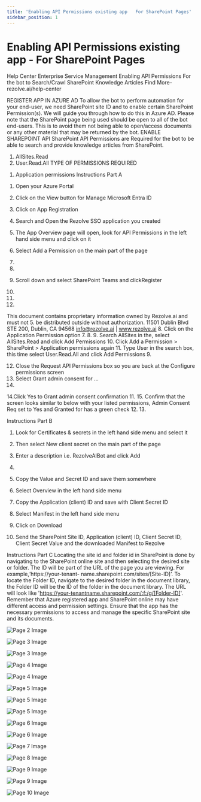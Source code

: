 ```yaml
---
title: 'Enabling API Permissions existing app   For SharePoint Pages'
sidebar_position: 1
---
```



# Enabling API Permissions existing app - For SharePoint Pages

Help Center
Enterprise Service Management
Enabling API
Permissions
For the bot to Search/Crawl SharePoint
Knowledge Articles
Find More- rezolve.ai/help-center

REGISTER APP IN AZURE AD
To allow the bot to perform automation for your end-user, we need SharePoint site ID and to enable certain
SharePoint Permission(s). We will guide you through how to do this in Azure AD.
Please note that the SharePoint page being used should be open to all of the bot end-users. This is to avoid them not
being able to open/access documents or any other material that may be returned by the bot.
ENABLE SHAREPOINT API
SharePoint API Permissions are Required for the bot to be able to search and provide knowledge articles from
SharePoint.
1. AllSites.Read
2. User.Read.All
TYPE OF PERMISSIONS REQUIRED
1) Application permissions
Instructions Part A
1. Open your Azure Portal
2. Click on the View button for Manage Microsoft Entra ID

3. Click on App Registration
4. Search and Open the Rezolve SSO application you created

5. The App Overview page will open, look for API Permissions in the left hand side menu and click on it
6. Select Add a Permission on the main part of the page
1.
2.
7. Scroll down and select SharePoint
Teams and clickRegister
3.
5.
6.
This document contains proprietary information owned by Rezolve.ai and must not
5.
be distributed outside without authorization.
11501 Dublin Blvd STE 200, Dublin, CA 94568 info@rezolve.ai | www.rezolve.ai
8. Click on the Application Permission option
7.
8.
9. Search AllSites in the, select AllSites.Read and click Add Permissions
10. Click Add a Permission &gt; SharePoint &gt; Application permissions again
11. Type User in the search box, this time select User.Read.All and click Add Permissions
9.

12. Close the Request API Permissions box so you are back at the Configure permissions screen
13. Select Grant admin consent for …
10.
14.Click Yes to Grant admin consent confirmation
11.
15. Confirm that the screen looks similar to below with your listed permissions, Admin Consent Req set to Yes and
Granted for has a green check
12.
13.

Instructions Part B
1. Look for Certificates & secrets in the left hand side menu and select it
2. Then select New client secret on the main part of the page

3. Enter a description i.e. RezolveAIBot and click Add
14.

5. Copy the Value and Secret ID and save them somewhere
6. Select Overview in the left hand side menu
7. Copy the Application (client) ID and save with Client Secret ID
8. Select Manifest in the left hand side menu
9. Click on Download


10. Send the SharePoint Site ID, Application (client) ID, Client Secret ID, Client Secret Value and the
downloaded Manifest to Rezolve

Instructions Part C
Locating the site id and folder id in SharePoint is done by navigating to the SharePoint online site and then selecting
the desired site or folder. The ID will be part of the URL of the page you are viewing. For example,‘https://your-tenant-
name.sharepoint.com/sites/[Site-ID]’.
To locate the Folder ID, navigate to the desired folder in the document library, the Folder ID will be the ID of the
folder in the document library. The URL will look like 'https://your-tenantname.sharepoint.com/:f:/g/[Folder-ID]'.
Remember that Azure registered app and SharePoint online may have different access and permission settings.
Ensure that the app has the necessary permissions to access and manage the specific SharePoint site and its
documents.


![Page 2 Image](/img/reference/Sharepoint%20Knowledge%20Ingestion/images/Enabling-API-Permissions-existing-app---For-SharePoint-Pages_page2_4.png)

![Page 3 Image](/img/reference/Sharepoint%20Knowledge%20Ingestion/images/Enabling-API-Permissions-existing-app---For-SharePoint-Pages_page3_4.png)

![Page 3 Image](/img/reference/Sharepoint%20Knowledge%20Ingestion/images/Enabling-API-Permissions-existing-app---For-SharePoint-Pages_page3_5.png)

![Page 4 Image](/img/reference/Sharepoint%20Knowledge%20Ingestion/images/Enabling-API-Permissions-existing-app---For-SharePoint-Pages_page4_4.png)

![Page 4 Image](/img/reference/Sharepoint%20Knowledge%20Ingestion/images/Enabling-API-Permissions-existing-app---For-SharePoint-Pages_page4_5.png)

![Page 5 Image](/img/reference/Sharepoint%20Knowledge%20Ingestion/images/Enabling-API-Permissions-existing-app---For-SharePoint-Pages_page5_4.png)

![Page 5 Image](/img/reference/Sharepoint%20Knowledge%20Ingestion/images/Enabling-API-Permissions-existing-app---For-SharePoint-Pages_page5_5.png)

![Page 5 Image](/img/reference/Sharepoint%20Knowledge%20Ingestion/images/Enabling-API-Permissions-existing-app---For-SharePoint-Pages_page5_6.png)

![Page 6 Image](/img/reference/Sharepoint%20Knowledge%20Ingestion/images/Enabling-API-Permissions-existing-app---For-SharePoint-Pages_page6_4.png)

![Page 6 Image](/img/reference/Sharepoint%20Knowledge%20Ingestion/images/Enabling-API-Permissions-existing-app---For-SharePoint-Pages_page6_5.png)

![Page 7 Image](/img/reference/Sharepoint%20Knowledge%20Ingestion/images/Enabling-API-Permissions-existing-app---For-SharePoint-Pages_page7_4.png)

![Page 8 Image](/img/reference/Sharepoint%20Knowledge%20Ingestion/images/Enabling-API-Permissions-existing-app---For-SharePoint-Pages_page8_4.png)

![Page 9 Image](/img/reference/Sharepoint%20Knowledge%20Ingestion/images/Enabling-API-Permissions-existing-app---For-SharePoint-Pages_page9_4.png)

![Page 9 Image](/img/reference/Sharepoint%20Knowledge%20Ingestion/images/Enabling-API-Permissions-existing-app---For-SharePoint-Pages_page9_5.png)

![Page 10 Image](/img/reference/Sharepoint%20Knowledge%20Ingestion/images/Enabling-API-Permissions-existing-app---For-SharePoint-Pages_page10_4.png)

